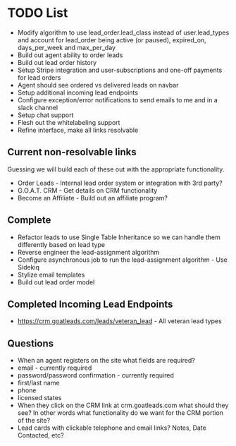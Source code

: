 # TODO List

* Modify algorithm to use lead_order.lead_class instead of user.lead_types and account for lead_order being active (or paused), expired_on, days_per_week and max_per_day
* Build out agent ability to order leads
* Build out lead order history
* Setup Stripe integration and user-subscriptions and one-off payments for lead orders
* Agent should see ordered vs delivered leads on navbar
* Setup additional incoming lead endpoints
* Configure exception/error notifications to send emails to me and in a slack channel
* Setup chat support
* Flesh out the whitelabeling support
* Refine interface, make all links resolvable

## Current non-resolvable links

Guessing we will build each of these out with the appropriate functionality.

* Order Leads - Internal lead order system or integration with 3rd party?
* G.O.A.T. CRM - Get details on CRM functionality
* Become an Affiliate - Build out an affiliate program?

## Complete

* Refactor leads to use Single Table Inheritance so we can handle them differently based on lead type
* Reverse engineer the lead-assignment algorithm
* Configure asynchronous job to run the lead-assignment algorithm - Use Sidekiq
* Stylize email templates
* Build out lead order model

## Completed Incoming Lead Endpoints

* https://crm.goatleads.com/leads/veteran_lead - All veteran lead types

## Questions

* When an agent registers on the site what fields are required?
*   email - currently required
*   password/password confirmation - currently required
*   first/last name
*   phone
*   licensed states
* When they click on the CRM link at crm.goatleads.com what should they see? In other words what functionality do we want for the CRM portion of the site?
*   Lead cards with clickable telephone and email links? Notes, Date Contacted, etc?


